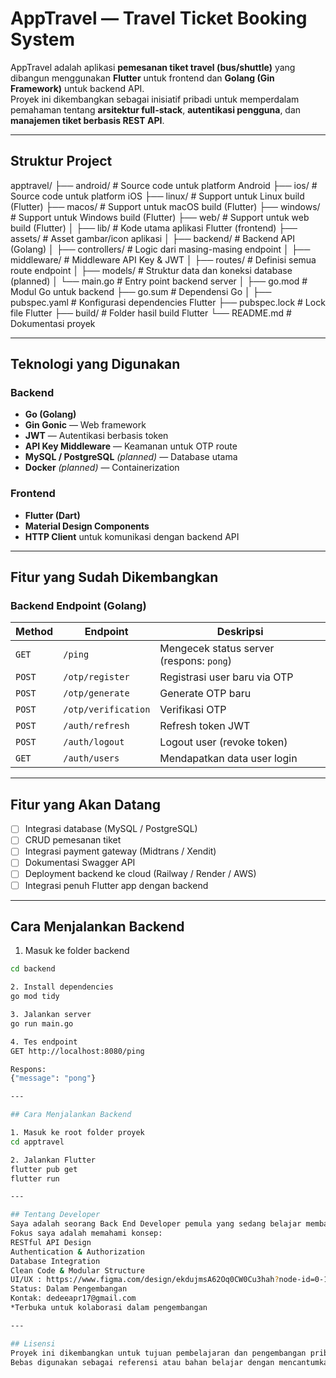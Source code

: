 # AppTravel — Travel Ticket Booking System

AppTravel adalah aplikasi **pemesanan tiket travel (bus/shuttle)** yang dibangun menggunakan **Flutter** untuk frontend dan **Golang (Gin Framework)** untuk backend API.  
Proyek ini dikembangkan sebagai inisiatif pribadi untuk memperdalam pemahaman tentang **arsitektur full-stack**, **autentikasi pengguna**, dan **manajemen tiket berbasis REST API**.

---

## Struktur Project

apptravel/
├── android/       # Source code untuk platform Android
├── ios/           # Source code untuk platform iOS
├── linux/         # Support untuk Linux build (Flutter)
├── macos/         # Support untuk macOS build (Flutter)
├── windows/       # Support untuk Windows build (Flutter)
├── web/           # Support untuk web build (Flutter)
│
├── lib/           # Kode utama aplikasi Flutter (frontend)
├── assets/        # Asset gambar/icon aplikasi
│
├── backend/       # Backend API (Golang)
│ ├── controllers/ # Logic dari masing-masing endpoint
│ ├── middleware/  # Middleware API Key & JWT
│ ├── routes/      # Definisi semua route endpoint
│ ├── models/      # Struktur data dan koneksi database (planned)
│ └── main.go      # Entry point backend server
│
├── go.mod         # Modul Go untuk backend
├── go.sum         # Dependensi Go
│
├── pubspec.yaml   # Konfigurasi dependencies Flutter
├── pubspec.lock   # Lock file Flutter
├── build/         # Folder hasil build Flutter
└── README.md      # Dokumentasi proyek


---

## Teknologi yang Digunakan

### Backend
- **Go (Golang)**
- **Gin Gonic** — Web framework
- **JWT** — Autentikasi berbasis token
- **API Key Middleware** — Keamanan untuk OTP route
- **MySQL / PostgreSQL** *(planned)* — Database utama
- **Docker** *(planned)* — Containerization

### Frontend
- **Flutter (Dart)**
- **Material Design Components**
- **HTTP Client** untuk komunikasi dengan backend API

---

## Fitur yang Sudah Dikembangkan

### Backend Endpoint (Golang)
| Method | Endpoint | Deskripsi |
|--------|---------------------|------------------------------------------|
| `GET`  | `/ping`             | Mengecek status server (respons: `pong`) |
| `POST` | `/otp/register`     | Registrasi user baru via OTP             |
| `POST` | `/otp/generate`     | Generate OTP baru                        |
| `POST` | `/otp/verification` | Verifikasi OTP                           |
| `POST` | `/auth/refresh`     | Refresh token JWT                        |
| `POST` | `/auth/logout`      | Logout user (revoke token)               |
| `GET`  | `/auth/users`       | Mendapatkan data user login              |

---

## Fitur yang Akan Datang

- [ ] Integrasi database (MySQL / PostgreSQL)  
- [ ] CRUD pemesanan tiket  
- [ ] Integrasi payment gateway (Midtrans / Xendit)  
- [ ] Dokumentasi Swagger API  
- [ ] Deployment backend ke cloud (Railway / Render / AWS)  
- [ ] Integrasi penuh Flutter app dengan backend  

---

## Cara Menjalankan Backend

1. Masuk ke folder backend
```bash
cd backend

2. Install dependencies
go mod tidy

3. Jalankan server
go run main.go

4. Tes endpoint
GET http://localhost:8080/ping

Respons:
{"message": "pong"}

---

## Cara Menjalankan Backend

1. Masuk ke root folder proyek
cd apptravel

2. Jalankan Flutter
flutter pub get
flutter run

---

## Tentang Developer
Saya adalah seorang Back End Developer pemula yang sedang belajar membangun aplikasi end-to-end (Flutter + Go).
Fokus saya adalah memahami konsep:
RESTful API Design
Authentication & Authorization
Database Integration
Clean Code & Modular Structure
UI/UX : https://www.figma.com/design/ekdujmsA62Oq0CW0Cu3hah?node-id=0-1
Status: Dalam Pengembangan
Kontak: dedeeapr17@gmail.com
*Terbuka untuk kolaborasi dalam pengembangan

---

## Lisensi
Proyek ini dikembangkan untuk tujuan pembelajaran dan pengembangan pribadi.
Bebas digunakan sebagai referensi atau bahan belajar dengan mencantumkan atribusi yang sesuai.

